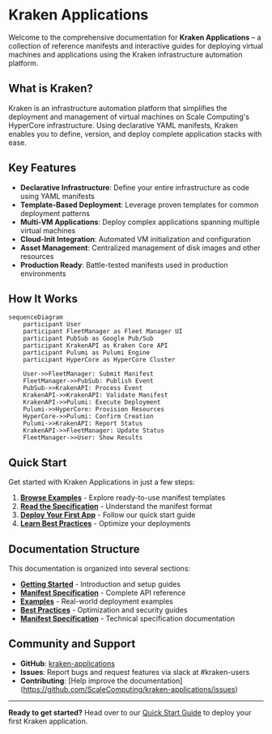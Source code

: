 # Kraken Applications

Welcome to the comprehensive documentation for **Kraken Applications** – a collection of reference manifests and interactive guides for deploying virtual machines and applications using the Kraken infrastructure automation platform.

## What is Kraken?

Kraken is an infrastructure automation platform that simplifies the deployment and management of virtual machines on Scale Computing's HyperCore infrastructure. Using declarative YAML manifests, Kraken enables you to define, version, and deploy complete application stacks with ease.

## Key Features

- **Declarative Infrastructure**: Define your entire infrastructure as code using YAML manifests
- **Template-Based Deployment**: Leverage proven templates for common deployment patterns
- **Multi-VM Applications**: Deploy complex applications spanning multiple virtual machines
- **Cloud-Init Integration**: Automated VM initialization and configuration
- **Asset Management**: Centralized management of disk images and other resources
- **Production Ready**: Battle-tested manifests used in production environments

## How It Works

```mermaid
sequenceDiagram
    participant User
    participant FleetManager as Fleet Manager UI
    participant PubSub as Google Pub/Sub
    participant KrakenAPI as Kraken Core API
    participant Pulumi as Pulumi Engine
    participant HyperCore as HyperCore Cluster

    User->>FleetManager: Submit Manifest
    FleetManager->>PubSub: Publish Event
    PubSub->>KrakenAPI: Process Event
    KrakenAPI->>KrakenAPI: Validate Manifest
    KrakenAPI->>Pulumi: Execute Deployment
    Pulumi->>HyperCore: Provision Resources
    HyperCore->>Pulumi: Confirm Creation
    Pulumi->>KrakenAPI: Report Status
    KrakenAPI->>FleetManager: Update Status
    FleetManager->>User: Show Results
```

## Quick Start

Get started with Kraken Applications in just a few steps:

1. **[Browse Examples](examples/basic.md)** - Explore ready-to-use manifest templates
2. **[Read the Specification](spec/overview.md)** - Understand the manifest format
3. **[Deploy Your First App](getting-started/quickstart.md)** - Follow our quick start guide
4. **[Learn Best Practices](best-practices/general.md)** - Optimize your deployments


## Documentation Structure

This documentation is organized into several sections:

- **[Getting Started](getting-started/overview.md)** - Introduction and setup guides
- **[Manifest Specification](spec/overview.md)** - Complete API reference
- **[Examples](examples/basic.md)** - Real-world deployment examples
- **[Best Practices](best-practices/general.md)** - Optimization and security guides
- **[Manifest Specification](spec/overview.md)** - Technical specification documentation

## Community and Support

- **GitHub**: [kraken-applications](https://github.com/scalecomputing/kraken-applications)
- **Issues**: Report bugs and request features via slack at #kraken-users
- **Contributing**: [Help improve the documentation] (https://github.com/ScaleComputing/kraken-applications/issues)

---

**Ready to get started?** Head over to our [Quick Start Guide](getting-started/quickstart.md) to deploy your first Kraken application.
